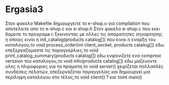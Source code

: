 # Ergasia3
Στον φακελο Makefile δημιουργειτε το e-shop.ο για compilation ποu αποτελειτε απο το e-shop.c και e-shop.h Στον φακελο e-shop.c που εκει δομειτε το προγραμa c ξεκινοντας με ολλες τις απαραιτητες σηναρτησης η οποιες ειναι η init_catalog(products catalog[]) που ειναι η εναρξη του καταλογου,το void process_order(int client_socket, products catalog[]) εδω επεξεργαζομαστε τις παραγγερλιες,το void print_catalog_summary(products catalog[]) εδω ενφανιζετε ενα comprest verssion του καταλογου,το void info(products catalog[]) εδω μαζευοντε ολες η πλιροφοριες για τα πραματα,το void server() χειρίζεται πολλαπλές συνδέσεις πελατών, επεξεργάζεται παραγγελίες και δημιουργεί μια περίληψη καταλόγου στο τέλος,το void client() ? και τοint main()
